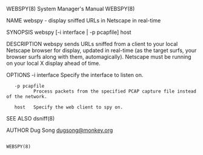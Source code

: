 WEBSPY(8)                                                     System Manager's Manual                                                    WEBSPY(8)

NAME
       webspy - display sniffed URLs in Netscape in real-time

SYNOPSIS
       webspy [-i interface | -p pcapfile] host

DESCRIPTION
       webspy sends URLs sniffed from a client to your local Netscape browser for display, updated in real-time (as the target surfs, your browser
       surfs along with them, automagically). Netscape must be running on your local X display ahead of time.

OPTIONS
       -i interface
              Specify the interface to listen on.

       -p pcapfile
              Process packets from the specified PCAP capture file instead of the network.

       host   Specify the web client to spy on.

SEE ALSO
       dsniff(8)

AUTHOR
       Dug Song <dugsong@monkey.org>

                                                                                                                                         WEBSPY(8)
